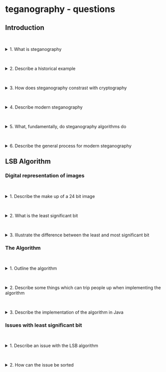 # teganography - questions

## Introduction

&nbsp;
<details>
<summary>
1. What is steganography
</summary>

Steganography is the art of hiding information in plain sight.
</details>

&nbsp;
<details>
<summary>
2. Describe a historical example
</summary>

In Histories of Herodotus, we see an example where someone wanted to get a message to say that the Persians were going to invade. To do this they took a tablet and removed the wax from that tablet, engraved a message on the wood, and then covered it up with wax. This meant that if a soldier intercepted them and had a look at the tablet, they couldn't see that there was a message hidden there.
</details>

&nbsp;
<details>
<summary>
3. How does steganography constrast with cryptography
</summary>

* ***Steganography:*** Hiding data within ordinary files to avoid detection
* ***Cryptography:*** Message itself is not hidden, but is only readable with the correct key.
</details>

&nbsp;
<details>
<summary>
4. Describe modern steganography
</summary>

In modern day practice, steganography has obviously moved on. We make use of cover objects. These can include things such as digital images, which have quite a lot of redundant information. You'd be surprised at the amount of information that we can take away from a digital image and not perceive any differences with the naked eye. This makes a great cover object for steganography.
</details>

&nbsp;
<details>
<summary>
5. What, fundamentally, do steganography algorithms do
</summary>

Fundamentally, they take away that information which is unneeded by the human eye and replace it with the payload.
</details>

&nbsp;
<details>
<summary>
6. Describe the general process for modern steganography
</summary>

* start with a cover object and payload (the information you want to hide)
* take the payload and hide within the cover object
* the resulting output is referred to as the stego object.
</details>

## LSB Algorithm

### Digital representation of images

&nbsp;
<details>
<summary>
1. Describe the make up of a 24 bit image
</summary>

Consider an uncompressed 24-bit image:

![Digital image](./images/Digital_image.png)

We have three different colour channels, with one byte representing each. That is eight bits representing a value of light related to red, green, and blue. So, an individual pixel is created from that byte of each of those different colour channels.

</details>

&nbsp;
<details>
<summary>
2. What is the least significant bit
</summary>

The least significant bit within a given byte is the right most bit as the change in the right-most bit will cause a minimal change to the naked eye.

</details>

&nbsp;
<details>
<summary>
3. Illustrate the difference between the least and most significant bit 
</summary>

lets look at an example, taking a decimal representation of a byte. 

![Original byte](./images/Original_byte.png)

If we change the final bit from a $1$ to a $0$, then it's only going to change the actual value by $1$, because $2$ to the power of $0$ is 1.

![Change to least significant bit](./images/Change_in_least_significant_bit.png)

However, if we were to change the left-most, most significant bit, 

![Change to most significant bit](./images/Change_in_most_significant_bit.png)

it's going to change much more substantially

![Comparison of pixels](./images/Comparison_of_pixels.png)

</details>

### The Algorithm

&nbsp;
<details>
<summary>
1. Outline the algorithm
</summary>

* go through the payload bit by bit
* For each bit of the payload, compare it to the least significant bit (LSB) of the current pixel (or byte) in the cover image
    * if the LSB of the cover image matches the current bit of the payload, leave it unchanged
    * if they do not match, flip the LSB (change from $0$ to $1$, or $1$ to $0$) so it matches the payload bit
* Move on to the next pixel/byte in the cover image and repeat the process:
    * Look at the LSB of each byte and compare it to the next bit of the payload.
    * Modify the LSB if it doesn't match the current bit of the payload.
* Continue iterating through the cover image until all bits of the payload have been embedded into the LSBs of the cover image.

Note: you are not always changing the LSB values, only when it doesn't match the payload

</details>

&nbsp;
<details>
<summary>
2. Describe some things which can trip people up when implementing the algorithm
</summary>

* You need to know when to stop extracting the hidden message from the cover image.
* When sending a message using a steganography program, it’s important to determine the point where the message ends and the rest of the cover image data starts.
* If you're hiding digital files (not just strings), you need to be aware of the file extension of the hidden data to handle it correctly after extraction.
* For a robust implementation, you must come up with a consistent way to ensure you can determine the end of the hidden message and any associated file metadata (such as the extension) before completing the program.

</details>

&nbsp;
<details>
<summary>
3. Describe the implementation of the algorithm in Java
</summary>

![Bit manipulation in Java](./images/Bit_manipulation_in_Java.png)

* First line:
    * 0x1 is the hexadecimal representation of the binary number 0000 0001, which is equivalent to 1
    * & is the bitwise AND operator. It compares each bit of two numbers and returns 1 if both bits are 1 and 0 otherwise.
    * When appyling & 0x1, you're effectively masking out all the bits except for the least significant bit of byt, and the result (lsb) will either by 0 or 1. depending on the least significant bit of byt.
* Second line:
    * ~ is the bitwise NOT operator which flips all the bits of a value
    * when ~ is applied to 0x1 (0000 0001) it flips the bits to give 1111 1110
    * &= applies a bitwise AND operation between byt and ~ 0x1, and assigns the result back to byt, changing the LSB of byt to 0, while leaving the other bits unchanged
* Third line:
    * | is the bitwise OR operator. It compares each bit of two values and return 1 if either of the corresponding bits is 1, or 0 if both bits are 0.
    * when | is applied to 0x1 (0000 0001) is affects only the LSB because 0x1 has all bits set to 0 except the LSB.
    * |= performs a bitwise 0R operator between byt and 0x1 and assigns the result back to byt, setting the LSB of byt to 1 regardless of the previous value. All other bits remain unchanged

The final three lines describe other operations which can be useful in implementing the algorithm in Java

</details>

### Issues with least significant bit

&nbsp;
<details>
<summary>
1. Describe an issue with the LSB algorithm
</summary>

The straightforward LSB algorithm is very sequential in nature and can only be implemented in a certain number of ways. 

</details>

&nbsp;
<details>
<summary>
2. How can the issue be sorted
</summary>

To try and sort this issue we can incorporate some form of randomness. Using random number generators, with some form of seed so it's pseudo-random and can be replicated if we have the seed value, to determine the next position in which to hide information.

</details>